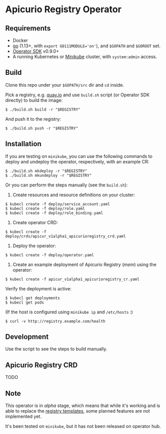 Apicurio Registry Operator
===

Requirements
---
* Docker
* [go](https://github.com/golang/go) (1.13+, with `export GO111MODULE='on'`), and `$GOPATH` and `$GOROOT` set. 
* [Operator SDK](https://github.com/operator-framework/operator-sdk/blob/master/doc/user/install-operator-sdk.md) v0.9.0+    
* A running Kubernetes or [Minikube](https://kubernetes.io/docs/tasks/tools/install-minikube/) cluster, 
with `system:admin` access.

Build
---

Clone this repo under your `$GOPATH/src` dir and `cd` inside.

Pick a registry, e.g. [quay.io](quay.io) and use `build.sh` script (or Operator SDK directly) 
to build the image:

```
$ ./build.sh build -r "$REGISTRY"
```

And push it to the registry:

```
$ ./build.sh push -r "$REGISTRY"
```

Installation
---

If you are testing on `minikube`, you can use the following commands 
to deploy and undeploy the operator, respectively, with an example CR:

```
$ ./build.sh mkdeploy -r "$REGISTRY"
$ ./build.sh mkundeploy -r "$REGISTRY"
```

Or you can perform the steps manually (see the `build.sh`):

1. Create resources and resource definitions on your cluster:
   
```
$ kubecl create -f deploy/service_account.yaml
$ kubecl create -f deploy/role.yaml
$ kubecl create -f deploy/role_binding.yaml
```

1. Create operator CRD:
   
```
$ kubecl create -f deploy/crds/apicur_v1alpha1_apicurioregistry_crd.yaml
```

1. Deploy the operator:

```
$ kubecl create -f deploy/operator.yaml
```

1. Create an example deployment of Apicurio Registry (*mem*) using the operator:

```
$ kubecl create -f apicur_v1alpha1_apicurioregistry_cr.yaml
```

Verify the deployment is active:

```
$ kubecl get deployments
$ kubecl get pods
```

(If the host is configured using `minikube ip` and `/etc/hosts` :)

```
$ curl -v http://registry.example.com/health
```

Development
---

Use the script to see the steps to build manually.

Apicurio Registry CRD
---

TODO

Note
---

This operator is in *alpha* stage, which means that while it's working and is able to replace the [registry templates](https://github.com/Apicurio/apicurio-registry/tree/master/distro/openshift-template),
some planned features are not implemented yet. 

It's been tested on `minikube`, but it has not been released on operator hub.
